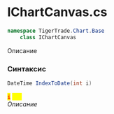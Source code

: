 
# IChartCanvas.cs
```csharp
namespace TigerTrade.Chart.Base  
    class IChartCanvas
```

Описание

### Синтаксис
```csharp
DateTime IndexToDate(int i)
```

<mark style="color:red;">**`i`**</mark> <mark style="color:yellow;">`int`</mark>  
 *Описание*  
  

                    
                    